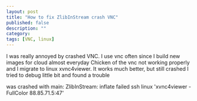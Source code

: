 ```yaml
---
layout: post
title: "How to fix ZlibInStream crash VNC"
published: false
description: ""
category: 
tags: [VNC, linux]
---
```



I was really annoyed by crashed VNC. I use vnc often since I build new images for cloud almost everyday
Chicken of the vnc not working properly and I migrate to linux xvnc4viewer. It works much better, but still crashed
I tried to debug little bit and found a trouble


was crashed with main:        ZlibInStream: inflate failed
ssh linux 'xvnc4viewer -FullColor 88.85.71.5:47'
